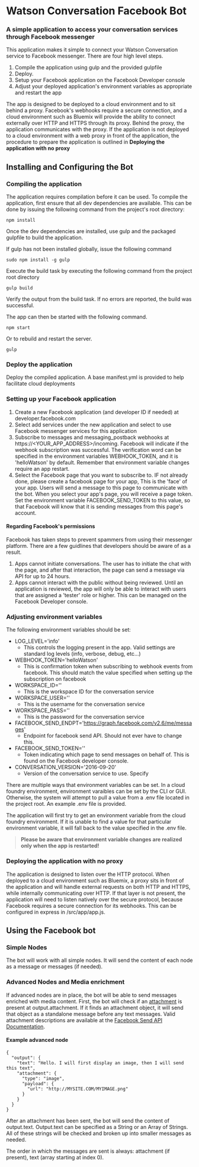 # Watson Conversation Facebook Bot
### A simple application to access your conversation services through Facebook messenger

This application makes it simple to connect your Watson Conversation service to Facebook messenger. There are four high level steps.
1. Compile the application using gulp and the provided gulpfile
2. Deploy.
3. Setup your Facebook application on the Facebook Developer console
4. Adjust your deployed application's environment variables as appropriate and restart the app

The app is designed to be deployed to a cloud environment and to sit behind a proxy. Facebook's webhooks require a secure connection, and a cloud environment such as Bluemix will provide the ability to connect externally over HTTP and HTTPS through its proxy. Behind the proxy, the application communicates with the proxy. If the application is not deployed to a cloud environment with a web proxy in front of the application, the procedure to prepare the application is outlined in **Deploying the application with no proxy**
## Installing and Configuring the Bot
### Compiling the application
The application requires compilation before it can be used. To compile the application, first ensure that all dev dependencies are available. This can be done by issuing the following command from the project's root directory:
```
npm install
```
Once the dev dependencies are installed, use gulp and the packaged gulpfile to build the application.

If gulp has not been installed globally, issue the following command
```
sudo npm install -g gulp
```
Execute the build task by executing the following command from the project root directory
```
gulp build
```
Verify the output from the build task. If no errors are reported, the build was successful.

The app can then be started with the following command.
```
npm start
```
Or to rebuild and restart the server.
```
gulp
```
### Deploy the application
Deploy the compiled application. A base manifest.yml is provided to help facilitate cloud deployments

### Setting up your Facebook application
1. Create a new Facebook application (and developer ID if needed) at developer.facebook.com
2. Select add services under the new application and select to use Facebook messenger services for this application
3. Subscribe to messages and messaging_postback webhooks at https://<YOUR_APP_ADDRESS>/incoming. Facebook will indicate if the webhook subscription was successful. The verification word can be specified in the environment variables WEBHOOK_TOKEN, and it is 'helloWatson' by default. Remember that environment variable changes require an app restart.
4. Select the Facebook page that you want to subscribe to. IF not already done, please create a facebook page for your app,  This is the 'face' of your app. Users will send a message to this page to communicate with the bot. When you select your app's page, you will receive a page token. Set the environment variable FACEBOOK_SEND_TOKEN to this value, so that Facebook will know that it is sending messages from this page's account.

#### Regarding Facebook's permissions
Facebook has taken steps to prevent spammers from using their messenger platform. There are a few guidlines that developers should be aware of as a result.

1. Apps cannot initiate conversations. The user has to initiate the chat with the page, and after that interaction, the page can send a message via API for up to 24 hours.
2. Apps cannot interact with the public without being reviewed. Until an application is reviewed, the app will only be able to interact with users that are assigned a 'tester' role or higher. This can be managed on the Facebook Developer console.

### Adjusting environment variables
The following environment variables should be set:
- LOG_LEVEL='info'
  - This controls the logging present in the app. Valid settings are standard log levels (info, verbose, debug, etc...)
- WEBHOOK_TOKEN='helloWatson'
  - This is confirmation token when subscribing to webhook events from facebook. This should match the value specified when setting up the subscription on facebook
- WORKSPACE_ID=''
  - This is the workspace ID for the conversation service
- WORKSPACE_USER=''
  - This is the username for the conversation service
- WORKSPACE_PASS=''
  - This is the password for the conversation service
- FACEBOOK_SEND_ENDPT='https://graph.facebook.com/v2.6/me/messages'
  - Endpoint for facebook send API. Should not ever have to change this.
- FACEBOOK_SEND_TOKEN=''
  - Token indicating which page to send messages on behalf of. This is found on the Facebook developer console.
- CONVERSATION_VERSION='2016-09-20'
  - Version of the conversation service to use. Specify

There are multiple ways that environment variables can be set. In a cloud foundry environment, environment varaibles can be set by the CLI or GUI. Otherwise, the system will attempt to pull a value from a .env file located in the project root. An example .env file is provided.

The application will first try to get an environment variable from the cloud foundry environment. If it is unable to find a value for that particular environment variable, it will fall back to the value specified in the .env file.

>**Please be aware that environment variable changes are realized only when the app is restarted!**

### Deploying the application with no proxy
The application is designed to listen over the HTTP protocol. When deployed to a cloud environment such as Bluemix, a proxy sits in front of the application and will handle external requests on both HTTP and HTTPS, while internally communicating over HTTP. If that layer is not present, the application will need to listen natively over the secure protocol, because Facebook requires a secure connection for its webhooks. This can be configured in express in /src/app/app.js.

## Using the Facebook bot
### Simple Nodes
The bot will work with all simple nodes. It will send the content of each node as a message or messages (if needed).
### Advanced Nodes and Media enrichment
If advanced nodes are in place, the bot will be able to send messages enriched with media content. First, the bot will check if an [attachment](https://developers.facebook.com/docs/messenger-platform/send-api-reference) is present at output.attachment. If it finds an attachment object, it will send that object as a standalone message before any text messages. Valid attachment descriptions are available at the [Facebook Send API Documentation](https://developers.facebook.com/docs/messenger-platform/send-api-reference).

#### Example advanced node
```
{
  "output": {
    "text": "Hello. I will first display an image, then I will send this text",
    "attachment": {
      "type": "image",
      "payload": {
        "url": "http://MYSITE.COM/MYIMAGE.png"
      }
    }
  }
}
```
After an attachment has been sent, the bot will send the content of output.text. Output.text can be specified as a String or an Array of Strings. All of these strings will be checked and broken up into smaller messages as needed.

The order in which the messages are sent is always: attachment (if present), text (array starting at index 0).

